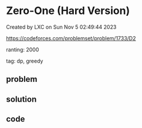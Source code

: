 # Zero-One (Hard Version)

Created by LXC on Sun Nov  5 02:49:44 2023

https://codeforces.com/problemset/problem/1733/D2

ranting: 2000

tag: dp, greedy

## problem



## solution



## code

``` cpp

```
